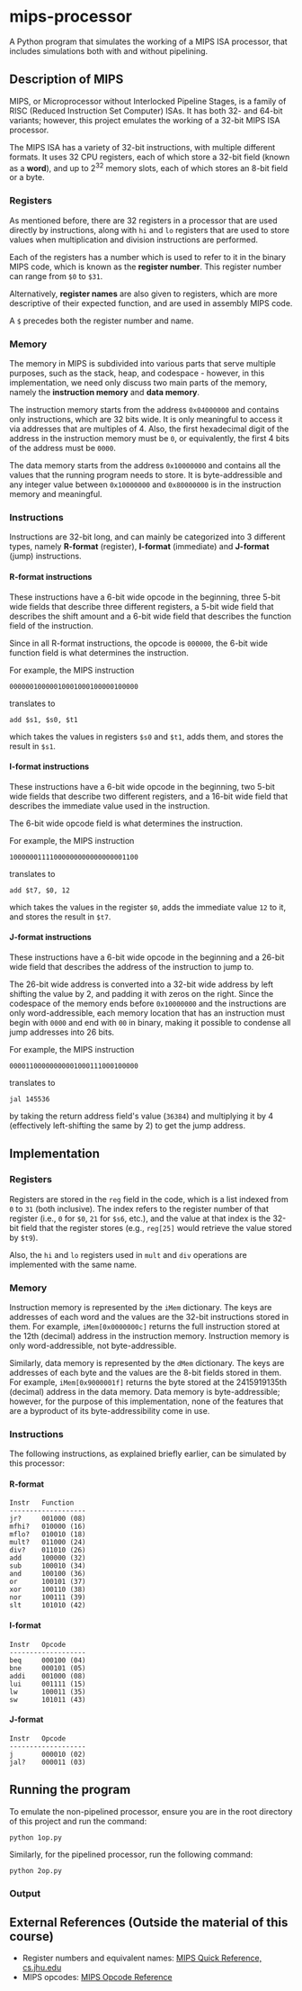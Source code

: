 # mips-processor

A Python program that simulates the working of a MIPS ISA processor, that includes simulations both with and without pipelining.

## Description of MIPS

MIPS, or Microprocessor without Interlocked Pipeline Stages, is a family of RISC (Reduced Instruction Set Computer) ISAs. It has both 32- and 64-bit variants; however, this project emulates the working of a 32-bit MIPS ISA processor.

The MIPS ISA has a variety of 32-bit instructions, with multiple different formats. It uses 32 CPU registers, each of which store a 32-bit field (known as a **word**), and up to 2<sup>32</sup> memory slots, each of which stores an 8-bit field or a byte.

### Registers

As mentioned before, there are 32 registers in a processor that are used directly by instructions, along with `hi` and `lo` registers that are used to store values when multiplication and division instructions are performed.

Each of the registers has a number which is used to refer to it in the binary MIPS code, which is known as the **register number**. This register number can range from `$0` to `$31`.

Alternatively, **register names** are also given to registers, which are more descriptive of their expected function, and are used in assembly MIPS code.

A `$` precedes both the register number and name.

### Memory

The memory in MIPS is subdivided into various parts that serve multiple purposes, such as the stack, heap, and codespace - however, in this implementation, we need only discuss two main parts of the memory, namely the **instruction memory** and **data memory**.

The instruction memory starts from the address `0x04000000` and contains only instructions, which are 32 bits wide. It is only meaningful to access it via addresses that are multiples of 4. Also, the first hexadecimal digit of the address in the instruction memory must be `0`, or equivalently, the first 4 bits of the address must be `0000`.

The data memory starts from the address `0x10000000` and contains all the values that the running program needs to store. It is byte-addressible and any integer value between `0x10000000` and `0x80000000` is in the instruction memory and meaningful.

### Instructions

Instructions are 32-bit long, and can mainly be categorized into 3 different types, namely **R-format** (register), **I-format** (immediate) and **J-format** (jump) instructions.

#### R-format instructions

These instructions have a 6-bit wide opcode in the beginning, three 5-bit wide fields that describe three different registers, a 5-bit wide field that describes the shift amount and a 6-bit wide field that describes the function field of the instruction.

Since in all R-format instructions, the opcode is `000000`, the 6-bit wide function field is what determines the instruction.

For example, the MIPS instruction

`00000010000010001000100000100000`

translates to

`add $s1, $s0, $t1`

which takes the values in registers `$s0` and `$t1`, adds them, and stores the result in `$s1`.

#### I-format instructions

These instructions have a 6-bit wide opcode in the beginning, two 5-bit wide fields that describe two different registers, and a 16-bit wide field that describes the immediate value used in the instruction.

The 6-bit wide opcode field is what determines the instruction.

For example, the MIPS instruction

`10000001111000000000000000001100`

translates to

`add $t7, $0, 12`

which takes the values in the register `$0`, adds the immediate value `12` to it, and stores the result in `$t7`.

#### J-format instructions

These instructions have a 6-bit wide opcode in the beginning and a 26-bit wide field that describes the address of the instruction to jump to.

The 26-bit wide address is converted into a 32-bit wide address by left shifting the value by 2, and padding it with zeros on the right. Since the codespace of the memory ends before `0x10000000` and the instructions are only word-addressible, each memory location that has an instruction must begin with `0000` and end with `00` in binary, making it possible to condense all jump addresses into 26 bits.

For example, the MIPS instruction

`00001100000000001000111000100000`

translates to

`jal 145536`

by taking the return address field's value (`36384`) and multiplying it by 4 (effectively left-shifting the same by 2) to get the jump address.

## Implementation

### Registers

Registers are stored in the `reg` field in the code, which is a list indexed from `0` to `31` (both inclusive). The index refers to the register number of that register (i.e., `0` for `$0`, `21` for `$s6`, etc.), and the value at that index is the 32-bit field that the register stores (e.g., `reg[25]` would retrieve the value stored by `$t9`).

Also, the `hi` and `lo` registers used in `mult` and `div` operations are implemented with the same name.

### Memory

Instruction memory is represented by the `iMem` dictionary. The keys are addresses of each word and the values are the 32-bit instructions stored in them. For example, `iMem[0x0000000c]` returns the full instruction stored at the 12th (decimal) address in the instruction memory. Instruction memory is only word-addressible, not byte-addressible.

Similarly, data memory is represented by the `dMem` dictionary. The keys are addresses of each byte and the values are the 8-bit fields stored in them. For example, `iMem[0x9000001f]` returns the byte stored at the 2415919135th (decimal) address in the data memory. Data memory is byte-addressible; however, for the purpose of this implementation, none of the features that are a byproduct of its byte-addressibility come in use.

### Instructions

The following instructions, as explained briefly earlier, can be simulated by this processor:

#### R-format

```
Instr   Function
-------------------
jr?     001000 (08)
mfhi?	010000 (16)
mflo?	010010 (18)
mult?	011000 (24)
div?    011010 (26)
add 	100000 (32)
sub 	100010 (34)
and 	100100 (36)
or  	100101 (37)
xor 	100110 (38)
nor	    100111 (39)
slt	    101010 (42)
```

#### I-format

```
Instr   Opcode
-------------------
beq 	000100 (04)
bne 	000101 (05)
addi	001000 (08)
lui 	001111 (15)
lw  	100011 (35)
sw  	101011 (43)
```

#### J-format

```
Instr   Opcode
-------------------
j	    000010 (02)
jal?    000011 (03)
```

## Running the program

To emulate the non-pipelined processor, ensure you are in the root directory of this project and run the command:

```python 1op.py```

Similarly, for the pipelined processor, run the following command:

```python 2op.py```

### Output

## External References (Outside the material of this course)

- Register numbers and equivalent names: [MIPS Quick Reference, cs.jhu.edu](https://www.cs.jhu.edu/~cs333/reference.html)
- MIPS opcodes: [MIPS Opcode Reference](http://mipsconverter.com/opcodes.html)